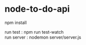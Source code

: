 # node-to-do-api

npm install

run test : npm run test-watch  <br /> 
run server : nodemon server/server.js
